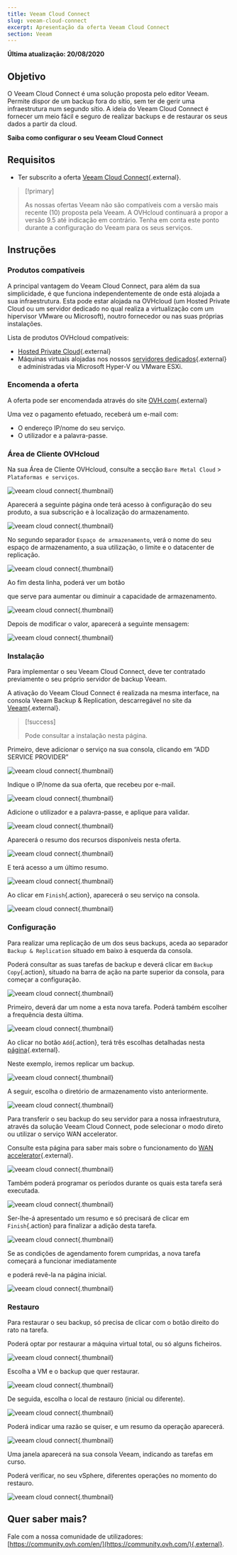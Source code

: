 ```yaml
---
title: Veeam Cloud Connect
slug: veeam-cloud-connect
excerpt: Apresentação da oferta Veeam Cloud Connect
section: Veeam
---
```


**Última atualização: 20/08/2020**

## Objetivo

O Veeam Cloud Connect é uma solução proposta pelo editor Veeam. Permite dispor de um backup fora do sítio, sem ter de gerir uma infraestrutura num segundo sítio. A ideia do Veeam Cloud Connect é fornecer um meio fácil e seguro de realizar backups e de restaurar os seus dados a partir da cloud.

**Saiba como configurar o seu Veeam Cloud Connect**

## Requisitos

- Ter subscrito a oferta [Veeam Cloud Connect](https://www.ovh.com/pt/storage-solutions/veeam-cloud-connect/){.external}.

> [!primary]
>
> As nossas ofertas Veeam não são compatíveis com a versão mais recente (10) proposta pela Veeam. A OVHcloud continuará a propor a versão 9.5 até indicação em contrário. Tenha em conta este ponto durante a configuração do Veeam para os seus serviços.
>

## Instruções

### Produtos compatíveis

A principal vantagem do Veeam Cloud Connect, para além da sua simplicidade, é que funciona independentemente de onde está alojada a sua infraestrutura. Esta pode estar alojada na OVHcloud (um Hosted Private Cloud ou um servidor dedicado no qual realiza a virtualização com um hipervisor VMware ou Microsoft), noutro fornecedor ou nas suas próprias instalações.

Lista de produtos OVHcloud compatíveis:

- [Hosted Private Cloud](https://www.ovhcloud.com/pt/enterprise/products/hosted-private-cloud/){.external}
- Máquinas virtuais alojadas nos nossos [servidores dedicados](https://www.ovh.com/pt/servidores_dedicados/){.external} e administradas via Microsoft Hyper-V ou VMware ESXi.


### Encomenda a oferta

A oferta pode ser encomendada através do site [OVH.com](https://www.ovh.com/pt/storage-solutions/veeam-cloud-connect/){.external}

Uma vez o pagamento efetuado, receberá um e-mail com:

- O endereço IP/nome do seu serviço.
- O utilizador e a palavra-passe.


### Área de Cliente OVHcloud

Na sua Área de Cliente OVHcloud, consulte a secção `Bare Metal Cloud` > `Plataformas e serviços`.

![veeam cloud connect](images/veeam-cloud-connect-manager-start.png){.thumbnail}

Aparecerá a seguinte página onde terá acesso à configuração do seu produto, a sua subscrição e à localização do armazenamento.

![veeam cloud connect](images/veeam-cloud-connect-manager.png){.thumbnail}

No segundo separador `Espaço de armazenamento`, verá o nome do seu espaço de armazenamento, a sua utilização, o limite e o datacenter de replicação.


![veeam cloud connect](images/veeam-cloud-connect-manager-espace.png){.thumbnail}

Ao fim desta linha, poderá ver um botão

que serve para aumentar ou diminuir a capacidade de armazenamento.


![veeam cloud connect](images/veeam-cloud-connect-manager-modif-espace.png){.thumbnail}

Depois de modificar o valor, aparecerá a seguinte mensagem:


![veeam cloud connect](images/veeam-cloud-connect-manager-modif-espace-ok.png){.thumbnail}


### Instalação

Para implementar o seu Veeam Cloud Connect, deve ter contratado previamente o seu próprio servidor de backup Veeam.

A ativação do Veeam Cloud Connect é realizada na mesma interface, na consola Veeam Backup & Replication, descarregável no site da [Veeam](https://www.veeam.com/){.external}.


> \[!success]
>
> Pode consultar a instalação nesta página.
> 

Primeiro, deve adicionar o serviço na sua consola, clicando em “ADD SERVICE PROVIDER”


![veeam cloud connect](images/veeam-cloud-connect-add-provider.png){.thumbnail}

Indique o IP/nome da sua oferta, que recebeu por e-mail.


![veeam cloud connect](images/veeam-cloud-connect-add-provider-ip.png){.thumbnail}

Adicione o utilizador e a palavra-passe, e aplique para validar.


![veeam cloud connect](images/veeam-cloud-connect-add-provider-login.png){.thumbnail}

Aparecerá o resumo dos recursos disponíveis nesta oferta.


![veeam cloud connect](images/veeam-cloud-connect-add-provider-ressources.png){.thumbnail}

E terá acesso a um último resumo.


![veeam cloud connect](images/veeam-cloud-connect-add-provider-recap.png){.thumbnail}

Ao clicar em `Finish`{.action}, aparecerá o seu serviço na consola.


![veeam cloud connect](images/veeam-cloud-connect-add-provider-finish.png){.thumbnail}


### Configuração

Para realizar uma replicação de um dos seus backups, aceda ao separador `Backup & Replication` situado em baixo à esquerda da consola.

Poderá consultar as suas tarefas de backup e deverá clicar em `Backup Copy`{.action}, situado na barra de ação na parte superior da consola, para começar a configuração.


![veeam cloud connect](images/veeam-cloud-connect-replicat.png){.thumbnail}

Primeiro, deverá dar um nome a esta nova tarefa. Poderá também escolher a frequência desta última.


![veeam cloud connect](images/veeam-cloud-connect-replicat-name.png){.thumbnail}

Ao clicar no botão `Add`{.action}, terá três escolhas detalhadas nesta [página](https://helpcenter.veeam.com/docs/backup/vsphere/backup_copy_vms.html?ver=95){.external}.

Neste exemplo, iremos replicar um backup.


![veeam cloud connect](images/veeam-cloud-connect-replicat-select.png){.thumbnail}

A seguir, escolha o diretório de armazenamento visto anteriormente.


![veeam cloud connect](images/veeam-cloud-connect-replicat-target.png){.thumbnail}

Para transferir o seu backup do seu servidor para a nossa infraestrutura, através da solução Veeam Cloud Connect, pode selecionar o modo direto ou utilizar o serviço WAN accelerator.

Consulte esta página para saber mais sobre o funcionamento do [WAN accelerator](https://helpcenter.veeam.com/docs/backup/vsphere/wan_hiw.html?ver=95){.external}.


![veeam cloud connect](images/veeam-cloud-connect-replicat-data.png){.thumbnail}

Também poderá programar os períodos durante os quais esta tarefa será executada.


![veeam cloud connect](images/veeam-cloud-connect-replicat-schedule.png){.thumbnail}

Ser-lhe-á apresentado um resumo e só precisará de clicar em `Finish`{.action} para finalizar a adição desta tarefa.


![veeam cloud connect](images/veeam-cloud-connect-replicat-finish.png){.thumbnail}

Se as condições de agendamento forem cumpridas, a nova tarefa começará a funcionar imediatamente

e poderá revê-la na página inicial.


![veeam cloud connect](images/veeam-cloud-connect-replicat-cloud.png){.thumbnail}


### Restauro

Para restaurar o seu backup, só precisa de clicar com o botão direito do rato na tarefa.

Poderá optar por restaurar a máquina virtual total, ou só alguns ficheiros.


![veeam cloud connect](images/veeam-cloud-connect-restore.png){.thumbnail}

Escolha a VM e o backup que quer restaurar.


![veeam cloud connect](images/veeam-cloud-connect-restore-select.png){.thumbnail}

De seguida, escolha o local de restauro (inicial ou diferente).


![veeam cloud connect](images/veeam-cloud-connect-restore-mode.png){.thumbnail}

Poderá indicar uma razão se quiser, e um resumo da operação aparecerá.


![veeam cloud connect](images/veeam-cloud-connect-restore-resume.png){.thumbnail}

Uma janela aparecerá na sua consola Veeam, indicando as tarefas em curso.

Poderá verificar, no seu vSphere, diferentes operações no momento do restauro.


![veeam cloud connect](images/veeam-cloud-connect-restore-done.png){.thumbnail}

## Quer saber mais?

Fale com a nossa comunidade de utilizadores: [https://community.ovh.com/en/](https://community.ovh.com/){.external}.
